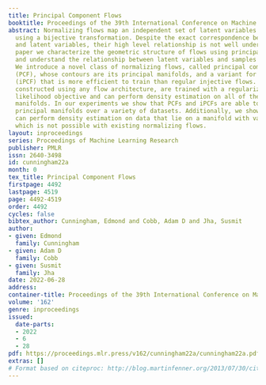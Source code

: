 ```yaml
---
title: Principal Component Flows
booktitle: Proceedings of the 39th International Conference on Machine Learning
abstract: Normalizing flows map an independent set of latent variables to their samples
  using a bijective transformation. Despite the exact correspondence between samples
  and latent variables, their high level relationship is not well understood. In this
  paper we characterize the geometric structure of flows using principal manifolds
  and understand the relationship between latent variables and samples using contours.
  We introduce a novel class of normalizing flows, called principal component flows
  (PCF), whose contours are its principal manifolds, and a variant for injective flows
  (iPCF) that is more efficient to train than regular injective flows. PCFs can be
  constructed using any flow architecture, are trained with a regularized maximum
  likelihood objective and can perform density estimation on all of their principal
  manifolds. In our experiments we show that PCFs and iPCFs are able to learn the
  principal manifolds over a variety of datasets. Additionally, we show that PCFs
  can perform density estimation on data that lie on a manifold with variable dimensionality,
  which is not possible with existing normalizing flows.
layout: inproceedings
series: Proceedings of Machine Learning Research
publisher: PMLR
issn: 2640-3498
id: cunningham22a
month: 0
tex_title: Principal Component Flows
firstpage: 4492
lastpage: 4519
page: 4492-4519
order: 4492
cycles: false
bibtex_author: Cunningham, Edmond and Cobb, Adam D and Jha, Susmit
author:
- given: Edmond
  family: Cunningham
- given: Adam D
  family: Cobb
- given: Susmit
  family: Jha
date: 2022-06-28
address:
container-title: Proceedings of the 39th International Conference on Machine Learning
volume: '162'
genre: inproceedings
issued:
  date-parts:
  - 2022
  - 6
  - 28
pdf: https://proceedings.mlr.press/v162/cunningham22a/cunningham22a.pdf
extras: []
# Format based on citeproc: http://blog.martinfenner.org/2013/07/30/citeproc-yaml-for-bibliographies/
---
```

